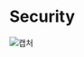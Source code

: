 # Security

![캡처](https://user-images.githubusercontent.com/92428740/159939987-c18f84fc-5c20-4a6a-8b33-3762d2e9b50d.PNG)
